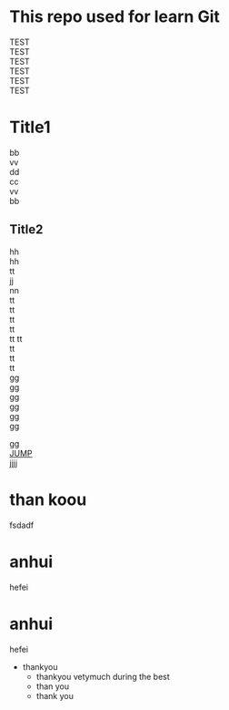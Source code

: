 # This repo used for learn Git
TEST  
TEST  
TEST  
TEST  
TEST  
TEST  
# Title1  
bb  
vv  
dd  
cc  
vv  
bb  
## Title2  
hh  
hh  
tt  
jj  
nn  
tt  
tt  
tt  
tt  
tt 
tt  
tt  
tt  
tt  
gg  
gg  
gg  
gg  
gg  
gg 

gg  
[JUMP](#title1)  
[jjjj](#title2)
# than koou 
fsdadf


# anhui
hefei  
# anhui 
hefei  
* thankyou  
  * thankyou vetymuch      during the best
  * than    you  
   * thank                you


